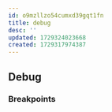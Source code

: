 ```yaml
---
id: o9mzllzo54cumxd39gqt1fn
title: debug
desc: ''
updated: 1729324023668
created: 1729317974387
---
```


## Debug
<!-- How to step through tests using debugger -->

### Breakpoints
<!-- Setting Breakpoints -->

